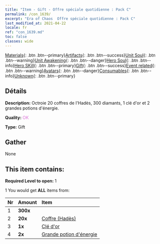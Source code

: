 ```yaml
---
title: "Item - Gift - Offre spéciale quotidienne : Pack C"
permalink: /con_1639/
excerpt: "Era of Chaos  Offre spéciale quotidienne : Pack C"
last_modified_at: 2021-04-22
locale: fr
ref: "con_1639.md"
toc: false
classes: wide
---
```

 [Materials](/ItemsFR/){: .btn .btn--primary}[Artifacts](/ItemsFR/Artifacts/){: .btn .btn--success}[Unit Soul](/ItemsFR/UnitSoul/){: .btn .btn--warning}[Unit Awakening](/ItemsFR/UnitAwakening/){: .btn .btn--danger}[Hero Soul](/ItemsFR/HeroSoul/){: .btn .btn--info}[Hero SKill](/ItemsFR/HeroSkill/){: .btn .btn--primary}[Gift](/ItemsFR/Gift/){: .btn .btn--success}[Event related](/ItemsFR/Events/){: .btn .btn--warning}[Avatars](/ItemsFR/Avatars/){: .btn .btn--danger}[Consumables](/ItemsFR/Consumables/){: .btn .btn--info}[Unknown](/ItemsFR/Unknown/){: .btn .btn--primary}

## Détails
 **Description:** Octroie 20 coffres de l'Hadès, 300 diamants, 1 clé d'or et 2 grandes potions d'énergie.

 **Quality:** <span style="color: #DA70D6">OK</span>

 **Type:** Gift

## Gather

  None

## This item contains:

 **Required Level to open:** 1

 1 You would get **ALL** items  from:

  | Nr | Amount |     Item    |
  |:---|:-------|:------------|
  | 1 |  **300x** | <i class="fas fa-gem"/> |  | 
  | 2 |  **20x** | [Coffre (Hadès)](/ItemsFR/con_1273/) |  | 
  | 3 |  **1x** | [Clé d'or](/ItemsFR/con_783/) |  | 
  | 4 |  **2x** | [Grande potion d'énergie](/ItemsFR/con_706/) |  | 
